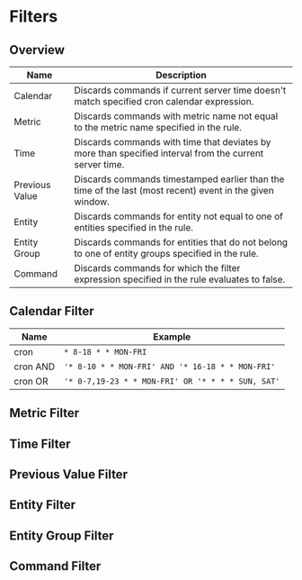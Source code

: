 # Filters

## Overview

| **Name** | **Description** |
| --- | --- |
| Calendar | Discards commands if current server time doesn't match specified cron calendar expression. |
| Metric | Discards commands with metric name not equal to the metric name specified in the rule. |
| Time | Discards commands with time that deviates by more than specified interval from the current server time. |
| Previous Value | Discards commands timestamped earlier than the time of the last (most recent) event in the given window. |
| Entity | Discards commands for entity not equal to one of entities specified in the rule. |
| Entity Group | Discards commands for entities that do not belong to one of entity groups specified in the rule. |
| Command | Discards commands for which the filter expression specified in the rule evaluates to false. |

## Calendar Filter

| **Name** | **Example** |
| --- | --- |
| cron | `* 8-18 * * MON-FRI` |
| cron AND | `'* 8-10 * * MON-FRI' AND '* 16-18 * * MON-FRI'` |
| cron OR | `'* 0-7,19-23 * * MON-FRI' OR '* * * * SUN, SAT'` |

## Metric Filter

## Time Filter

## Previous Value Filter

## Entity Filter

## Entity Group Filter

## Command Filter
